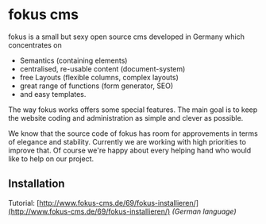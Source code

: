 fokus cms
=========

fokus is a small but sexy open source cms developed in Germany which concentrates on

* Semantics (containing elements)
* centralised, re-usable content (document-system)
* free Layouts (flexible columns, complex layouts)
* great range of functions (form generator, SEO)
* and easy templates.


The way fokus works offers some special features. The main goal is to keep the website coding and administration as simple and clever as possible.

We know that the source code of fokus has room for approvements in terms of elegance and stability. Currently we are working with high priorities to improve that. Of course we're happy about every helping hand who would like to help on our project.


Installation
------------

Tutorial: [http://www.fokus-cms.de/69/fokus-installieren/](http://www.fokus-cms.de/69/fokus-installieren/) *(German language)*